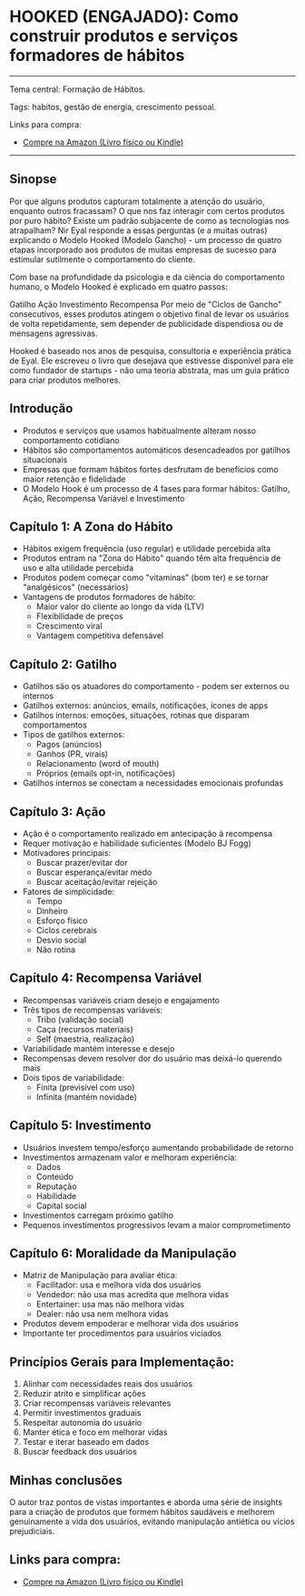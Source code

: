 # HOOKED (ENGAJADO): Como construir produtos e serviços formadores de hábitos
---
Tema central: Formação de Hábitos.

Tags: habitos, gestão de energia, crescimento pessoal.

Links para compra: 

- [Compre na Amazon (Livro físico ou Kindle)](https://amzn.to/3DsaSmN)

---
## Sinopse

Por que alguns produtos capturam totalmente a atenção do usuário, enquanto outros fracassam? O que nos faz interagir com certos produtos por puro hábito? Existe um padrão subjacente de como as tecnologias nos atrapalham? Nir Eyal responde a essas perguntas (e a muitas outras) explicando o Modelo Hooked (Modelo Gancho) - um processo de quatro etapas incorporado aos produtos de muitas empresas de sucesso para estimular sutilmente o comportamento do cliente.

Com base na profundidade da psicologia e da ciência do comportamento humano, o Modelo Hooked é explicado em quatro passos:

Gatilho
Ação
Investimento
Recompensa
Por meio de "Ciclos de Gancho" consecutivos, esses produtos atingem o objetivo final de levar os usuários de volta repetidamente, sem depender de publicidade dispendiosa ou de mensagens agressivas.

Hooked é baseado nos anos de pesquisa, consultoria e experiência prática de Eyal. Ele escreveu o livro que desejava que estivesse disponível para ele como fundador de startups - não uma teoria abstrata, mas um guia prático para criar produtos melhores.

## Introdução

- Produtos e serviços que usamos habitualmente alteram nosso comportamento cotidiano
- Hábitos são comportamentos automáticos desencadeados por gatilhos situacionais
- Empresas que formam hábitos fortes desfrutam de benefícios como maior retenção e fidelidade
- O Modelo Hook é um processo de 4 fases para formar hábitos: Gatilho, Ação, Recompensa Variável e Investimento

## Capítulo 1: A Zona do Hábito

- Hábitos exigem frequência (uso regular) e utilidade percebida alta
- Produtos entram na "Zona do Hábito" quando têm alta frequência de uso e alta utilidade percebida
- Produtos podem começar como "vitaminas" (bom ter) e se tornar "analgésicos" (necessários) 
- Vantagens de produtos formadores de hábito:
  - Maior valor do cliente ao longo da vida (LTV)
  - Flexibilidade de preços
  - Crescimento viral
  - Vantagem competitiva defensável

## Capítulo 2: Gatilho

- Gatilhos são os atuadores do comportamento - podem ser externos ou internos
- Gatilhos externos: anúncios, emails, notificações, ícones de apps
- Gatilhos internos: emoções, situações, rotinas que disparam comportamentos
- Tipos de gatilhos externos:
  - Pagos (anúncios)
  - Ganhos (PR, virais)
  - Relacionamento (word of mouth)
  - Próprios (emails opt-in, notificações)
- Gatilhos internos se conectam a necessidades emocionais profundas

## Capítulo 3: Ação
 
- Ação é o comportamento realizado em antecipação à recompensa
- Requer motivação e habilidade suficientes (Modelo BJ Fogg)
- Motivadores principais:
  - Buscar prazer/evitar dor
  - Buscar esperança/evitar medo
  - Buscar aceitação/evitar rejeição
- Fatores de simplicidade:
  - Tempo
  - Dinheiro
  - Esforço físico
  - Ciclos cerebrais 
  - Desvio social
  - Não rotina

## Capítulo 4: Recompensa Variável

- Recompensas variáveis criam desejo e engajamento
- Três tipos de recompensas variáveis:
  - Tribo (validação social)
  - Caça (recursos materiais)
  - Self (maestria, realização)
- Variabilidade mantém interesse e desejo
- Recompensas devem resolver dor do usuário mas deixá-lo querendo mais
- Dois tipos de variabilidade:
  - Finita (previsível com uso)
  - Infinita (mantém novidade)

## Capítulo 5: Investimento

- Usuários investem tempo/esforço aumentando probabilidade de retorno
- Investimentos armazenam valor e melhoram experiência:
  - Dados
  - Conteúdo
  - Reputação
  - Habilidade
  - Capital social
- Investimentos carregam próximo gatilho
- Pequenos investimentos progressivos levam a maior comprometimento

## Capítulo 6: Moralidade da Manipulação

- Matriz de Manipulação para avaliar ética:
  - Facilitador: usa e melhora vida dos usuários
  - Vendedor: não usa mas acredita que melhora vidas
  - Entertainer: usa mas não melhora vidas
  - Dealer: não usa nem melhora vidas
- Produtos devem empoderar e melhorar vida dos usuários
- Importante ter procedimentos para usuários viciados

## Princípios Gerais para Implementação:

1. Alinhar com necessidades reais dos usuários
2. Reduzir atrito e simplificar ações
3. Criar recompensas variáveis relevantes
4. Permitir investimentos graduais
5. Respeitar autonomia do usuário
6. Manter ética e foco em melhorar vidas
7. Testar e iterar baseado em dados
8. Buscar feedback dos usuários

## Minhas conclusões
O autor traz pontos de vistas importantes e aborda uma série de insights para a criação de produtos que formem hábitos saudáveis e melhorem genuinamente a vida dos usuários, evitando manipulação antiética ou vícios prejudiciais.

## Links para compra: 

- [Compre na Amazon (Livro físico ou Kindle)](https://amzn.to/3DsaSmN)

